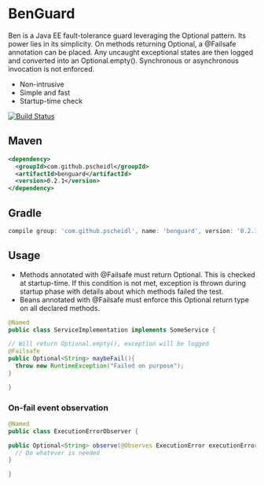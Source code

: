 # BenGuard
Ben is a Java EE fault-tolerance guard leveraging the Optional pattern. Its power lies in its simplicity. On methods returning Optional<T>, a @Failsafe annotation can be placed. Any uncaught exceptional states are then logged and converted into an Optional.empty(). Synchronous or asynchronous invocation is not enforced.

- Non-intrusive
- Simple and fast
- Startup-time check

[![Build Status](https://travis-ci.org/Pscheidl/BenGuard.svg?branch=master)](https://travis-ci.org/Pscheidl/BenGuard)

## Maven
```xml
<dependency>
  <groupId>com.github.pscheidl</groupId>
  <artifactId>benguard</artifactId>
  <version>0.2.1</version>
</dependency>
```
## Gradle

```groovy
compile group: 'com.github.pscheidl', name: 'benguard', version: '0.2.1'
```
## Usage

- Methods annotated with @Failsafe must return Optional<T>. This is checked at startup-time. If this condition is not met, exception is thrown during startup phase with details about which methods failed the test.
- Beans annotated with @Failsafe must enforce this Optional<T> return type on all declared methods.

```java
@Named
public class ServiceImplementation implements SomeService {

// Will return Optional.empty(), exception will be logged
@Failsafe
public Optional<String> maybeFail(){
  throw new RuntimeException("Failed on purpose");
}

}
```
### On-fail event observation
```java
@Named
public class ExecutionErrorObserver {

public Optional<String> observe(@Observes ExecutionError executionError){
  // Do whatever is needed
}

}
```
